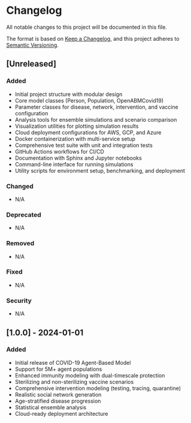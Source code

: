 # Changelog

All notable changes to this project will be documented in this file.

The format is based on [Keep a Changelog](https://keepachangelog.com/en/1.0.0/),
and this project adheres to [Semantic Versioning](https://semver.org/spec/v2.0.0.html).

## [Unreleased]

### Added
- Initial project structure with modular design
- Core model classes (Person, Population, OpenABMCovid19)
- Parameter classes for disease, network, intervention, and vaccine configuration
- Analysis tools for ensemble simulations and scenario comparison
- Visualization utilities for plotting simulation results
- Cloud deployment configurations for AWS, GCP, and Azure
- Docker containerization with multi-service setup
- Comprehensive test suite with unit and integration tests
- GitHub Actions workflows for CI/CD
- Documentation with Sphinx and Jupyter notebooks
- Command-line interface for running simulations
- Utility scripts for environment setup, benchmarking, and deployment

### Changed
- N/A

### Deprecated
- N/A

### Removed
- N/A

### Fixed
- N/A

### Security
- N/A

## [1.0.0] - 2024-01-01

### Added
- Initial release of COVID-19 Agent-Based Model
- Support for 5M+ agent populations
- Enhanced immunity modeling with dual-timescale protection
- Sterilizing and non-sterilizing vaccine scenarios
- Comprehensive intervention modeling (testing, tracing, quarantine)
- Realistic social network generation
- Age-stratified disease progression
- Statistical ensemble analysis
- Cloud-ready deployment architecture
